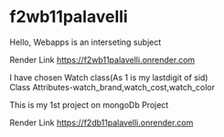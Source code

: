 # f2wb11palavelli
Hello, Webapps is an interseting subject

Render Link
https://f2wb11palavelli.onrender.com

I have chosen Watch class(As 1 is my lastdigit of sid)<br>
Class Attributes-watch_brand,watch_cost,watch_color

This is my 1st project on mongoDb Project

Render Link
https://f2db11palavelli.onrender.com
